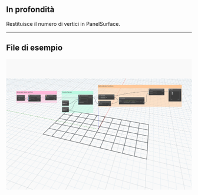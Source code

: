 ## In profondità
Restituisce il numero di vertici in PanelSurface.
___
## File di esempio

![NumVertices](./Autodesk.DesignScript.Geometry.PanelSurface.NumVertices_img.jpg)
